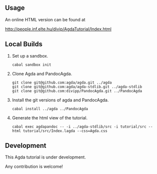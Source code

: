 Usage
-----

An online HTML version can be found at

http://people.inf.elte.hu/divip/AgdaTutorial/Index.html


Local Builds
------------

1.  Set up a sandbox.

        cabal sandbox init

2.  Clone Agda and PandocAgda.

        git clone git@github.com:agda/agda.git ../agda
        git clone git@github.com:agda/agda-stdlib.git ../agda-stdlib
        git clone git@github.com:divipp/PandocAgda.git ../PandocAgda

3.  Install the git versions of agda and PandocAgda.

        cabal install ../agda ../PandocAgda

4.  Generate the html view of the tutorial.

        cabal exec agdapandoc -- -i ../agda-stdlib/src -i tutorial/src --html tutorial/src/Index.lagda --css=Agda.css


Development
-----------

This Agda tutorial is under development.

Any contribution is welcome!
